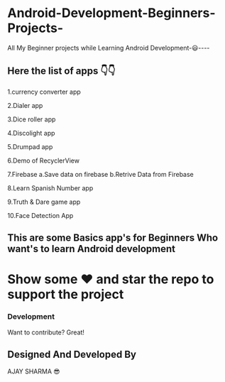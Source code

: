 # Android-Development-Beginners-Projects-
All My Beginner projects while Learning Android Development-😃----

## Here the list of apps 👇👇
<p>1.currency converter app</p>
<p>2.Dialer app</p>
<p>3.Dice roller app</p>
<p>4.Discolight app</p>
<p>5.Drumpad app</p>
<p>6.Demo of RecyclerView</p>
<p>7.Firebase 
    a.Save data on firebase
    b.Retrive Data from Firebase</p>
<p>8.Learn Spanish Number app</p>
<p>9.Truth & Dare game app</p>
<p>10.Face Detection App</p>

## This are some Basics app's for Beginners Who want's to learn Android development

# Show some ❤️ and star the repo to support the project

### Development

Want to contribute? Great!

Designed And Developed By 
----
AJAY SHARMA
😎
